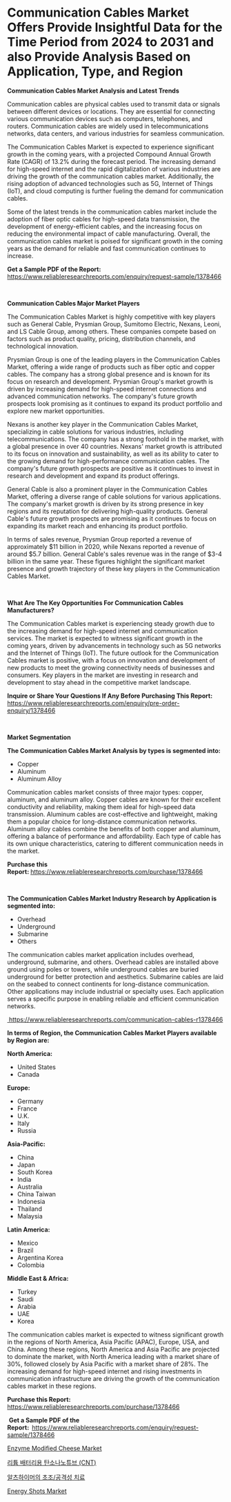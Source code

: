 <p><h1>Communication Cables Market Offers Provide Insightful Data for the Time Period from 2024 to 2031 and also Provide Analysis Based on Application, Type, and Region</h1></p><p><strong>Communication Cables Market Analysis and Latest Trends</strong></p>
<p><p>Communication cables are physical cables used to transmit data or signals between different devices or locations. They are essential for connecting various communication devices such as computers, telephones, and routers. Communication cables are widely used in telecommunications networks, data centers, and various industries for seamless communication.</p><p>The Communication Cables Market is expected to experience significant growth in the coming years, with a projected Compound Annual Growth Rate (CAGR) of 13.2% during the forecast period. The increasing demand for high-speed internet and the rapid digitalization of various industries are driving the growth of the communication cables market. Additionally, the rising adoption of advanced technologies such as 5G, Internet of Things (IoT), and cloud computing is further fueling the demand for communication cables.</p><p>Some of the latest trends in the communication cables market include the adoption of fiber optic cables for high-speed data transmission, the development of energy-efficient cables, and the increasing focus on reducing the environmental impact of cable manufacturing. Overall, the communication cables market is poised for significant growth in the coming years as the demand for reliable and fast communication continues to increase.</p></p>
<p><strong>Get a Sample PDF of the Report:&nbsp;</strong> <a href="https://www.reliableresearchreports.com/enquiry/request-sample/1378466">https://www.reliableresearchreports.com/enquiry/request-sample/1378466</a></p>
<p>&nbsp;</p>
<p><strong>Communication Cables Major Market Players</strong></p>
<p><p>The Communication Cables Market is highly competitive with key players such as General Cable, Prysmian Group, Sumitomo Electric, Nexans, Leoni, and LS Cable Group, among others. These companies compete based on factors such as product quality, pricing, distribution channels, and technological innovation.</p><p>Prysmian Group is one of the leading players in the Communication Cables Market, offering a wide range of products such as fiber optic and copper cables. The company has a strong global presence and is known for its focus on research and development. Prysmian Group's market growth is driven by increasing demand for high-speed internet connections and advanced communication networks. The company's future growth prospects look promising as it continues to expand its product portfolio and explore new market opportunities.</p><p>Nexans is another key player in the Communication Cables Market, specializing in cable solutions for various industries, including telecommunications. The company has a strong foothold in the market, with a global presence in over 40 countries. Nexans' market growth is attributed to its focus on innovation and sustainability, as well as its ability to cater to the growing demand for high-performance communication cables. The company's future growth prospects are positive as it continues to invest in research and development and expand its product offerings.</p><p>General Cable is also a prominent player in the Communication Cables Market, offering a diverse range of cable solutions for various applications. The company's market growth is driven by its strong presence in key regions and its reputation for delivering high-quality products. General Cable's future growth prospects are promising as it continues to focus on expanding its market reach and enhancing its product portfolio.</p><p>In terms of sales revenue, Prysmian Group reported a revenue of approximately $11 billion in 2020, while Nexans reported a revenue of around $5.7 billion. General Cable's sales revenue was in the range of $3-4 billion in the same year. These figures highlight the significant market presence and growth trajectory of these key players in the Communication Cables Market.</p></p>
<p>&nbsp;</p>
<p><strong>What Are The Key Opportunities For Communication Cables Manufacturers?</strong></p>
<p><p>The Communication Cables market is experiencing steady growth due to the increasing demand for high-speed internet and communication services. The market is expected to witness significant growth in the coming years, driven by advancements in technology such as 5G networks and the Internet of Things (IoT). The future outlook for the Communication Cables market is positive, with a focus on innovation and development of new products to meet the growing connectivity needs of businesses and consumers. Key players in the market are investing in research and development to stay ahead in the competitive market landscape.</p></p>
<p><strong>Inquire or Share Your Questions If Any Before Purchasing This Report:</strong> <a href="https://www.reliableresearchreports.com/enquiry/pre-order-enquiry/1378466">https://www.reliableresearchreports.com/enquiry/pre-order-enquiry/1378466</a></p>
<p>&nbsp;</p>
<p><strong>Market Segmentation</strong></p>
<p><strong>The Communication Cables Market Analysis by types is segmented into:</strong></p>
<p><ul><li>Copper</li><li>Aluminum</li><li>Aluminum Alloy</li></ul></p>
<p><p>Communication cables market consists of three major types: copper, aluminum, and aluminum alloy. Copper cables are known for their excellent conductivity and reliability, making them ideal for high-speed data transmission. Aluminum cables are cost-effective and lightweight, making them a popular choice for long-distance communication networks. Aluminum alloy cables combine the benefits of both copper and aluminum, offering a balance of performance and affordability. Each type of cable has its own unique characteristics, catering to different communication needs in the market.</p></p>
<p><strong>Purchase this Report:&nbsp;</strong><a href="https://www.reliableresearchreports.com/purchase/1378466">https://www.reliableresearchreports.com/purchase/1378466</a></p>
<p>&nbsp;</p>
<p><strong>The Communication Cables Market Industry Research by Application is segmented into:</strong></p>
<p><ul><li>Overhead</li><li>Underground</li><li>Submarine</li><li>Others</li></ul></p>
<p><p>The communication cables market application includes overhead, underground, submarine, and others. Overhead cables are installed above ground using poles or towers, while underground cables are buried underground for better protection and aesthetics. Submarine cables are laid on the seabed to connect continents for long-distance communication. Other applications may include industrial or specialty uses. Each application serves a specific purpose in enabling reliable and efficient communication networks.</p></p>
<p><a href="https://www.reliableresearchreports.com/communication-cables-r1378466">&nbsp;https://www.reliableresearchreports.com/communication-cables-r1378466</a></p>
<p><strong>In terms of Region, the Communication Cables Market Players available by Region are:</strong></p>
<p>
    <p> <strong> North America: </strong>
        <ul>
            <li>United States</li>
            <li>Canada</li>
        </ul>
        </p> 
    <p> <strong> Europe: </strong>
        <ul>
            <li>Germany</li>
            <li>France</li>
            <li>U.K.</li>
            <li>Italy</li>
            <li>Russia</li>
        </ul>
        </p> 
    <p> <strong> Asia-Pacific: </strong>
        <ul>
            <li>China</li>
            <li>Japan</li>
            <li>South Korea</li>
            <li>India</li>
            <li>Australia</li>
            <li>China Taiwan</li>
            <li>Indonesia</li>
            <li>Thailand</li>
            <li>Malaysia</li>
        </ul>
        </p> 
    <p> <strong> Latin America: </strong>
        <ul>
            <li>Mexico</li>
            <li>Brazil</li>
            <li>Argentina Korea</li>
            <li>Colombia</li>
        </ul>
        </p> 
    <p> <strong> Middle East & Africa: </strong>
        <ul>
            <li>Turkey</li>
            <li>Saudi</li>
            <li>Arabia</li>
            <li>UAE</li>
            <li>Korea</li>
        </ul>
    </p>
    </p>
<p><p>The communication cables market is expected to witness significant growth in the regions of North America, Asia Pacific (APAC), Europe, USA, and China. Among these regions, North America and Asia Pacific are projected to dominate the market, with North America leading with a market share of 30%, followed closely by Asia Pacific with a market share of 28%. The increasing demand for high-speed internet and rising investments in communication infrastructure are driving the growth of the communication cables market in these regions.</p></p>
<p><strong>Purchase this Report: </strong><a href="https://www.reliableresearchreports.com/purchase/1378466">https://www.reliableresearchreports.com/purchase/1378466</a></p>
<p>&nbsp;<strong>Get a Sample PDF of the Report:&nbsp;&nbsp;</strong><a href="https://www.reliableresearchreports.com/enquiry/request-sample/1378466">https://www.reliableresearchreports.com/enquiry/request-sample/1378466</a></p>
<p><strong></strong></p>
<p><p><a href="https://github.com/lylyparadise/Market-Research-Report-List-4/blob/main/enzyme-modified-cheese-market.md">Enzyme Modified Cheese Market</a></p><p><a href="https://github.com/milikokao84/Market-Research-Report-List-1/blob/main/7267865162955.md">리튬 배터리용 탄소나노튜브 (CNT)</a></p><p><a href="https://github.com/ROBERTS65DAVID/Market-Research-Report-List-1/blob/main/8429716162954.md">알츠하이머의 초조/공격성 치료</a></p><p><a href="https://github.com/GroverBarry/Market-Research-Report-List-6/blob/main/energy-shots-market.md">Energy Shots Market</a></p></p>